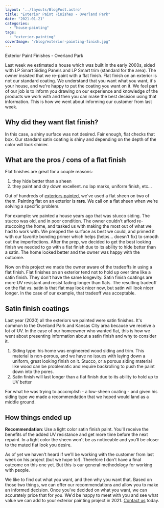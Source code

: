 ```yaml
---
layout: '../layouts/BlogPost.astro'
title: "Exterior Paint Finishes - Overland Park"
date: "2021-01-21"
categories: 
  - "house-painting"
tags: 
  - "exterior-painting"
coverImage: "/blog/exterior-painting-finish.jpg"
---
```


Exterior Paint Finishes - Overland Park

Last week we estimated a house which was built in the early 2000s, sided with LP Smart Siding Panels and LP Smart trim (standard for the area). The owner insisted that we re-paint with a flat finish. Flat finish on an exterior is not our standard coating. We understand that you want what you want, it's your house, and we're happy to put the coating you want on it. We feel part of our job is to inform you drawing on our experience and knowledge of the products we work with and then you can make the best decision using that information. This is how we went about informing our customer from last week.

## Why did they want flat finish?

In this case, a shiny surface was not desired. Fair enough, flat checks that box. Our standard satin coating is shiny and depending on the depth of the color will look shinier.

## What are the pros / cons of a flat finish

Flat finishes are great for a couple reasons:

1. they hide better than a sheen
2. they paint and dry down excellent. no lap marks, uniform finish, etc...

Out of hundreds of [exteriors painted](https://greatplainspaintingkc.com/exterior-painting-kansas-city/), we've used a flat sheen on two of them. Painting flat on an exterior is **rare**. We call on a flat sheen when we're solving a specific problem.

For example: we painted a house years ago that was stucco siding. The stucco was old, and in poor condition. The owner couldn't afford re-stuccoing the home, and tasked us with making the most out of what we had to work with. We prepped the surface as best we could, and primed it with our favorite bonding primer which helps (helps... doesn't fix) to smooth out the imperfections. After the prep, we decided to get the best looking finish we needed to go with a flat finish due to its ability to hide better than a satin. The home looked better and the owner was happy with the outcome.

Now on this project we made the owner aware of the tradeoffs in using a flat finish. Flat finishes on an exterior tend not to hold up over time like a satin finish. They don't have the same longevity. Satin finish coatings are more UV resistant and resist fading longer than flats. The resulting tradeoff on the flat vs. satin is that flat may look nicer now, but satin will look nicer longer. In the case of our example, that tradeoff was acceptable.

## Satin finish coatings

Last year (2020) all the exteriors we painted were satin finishes. It's common to the Overland Park and Kansas City area because we receive a lot of UV. In the case of our homeowner who wanted flat, this is how we went about presenting information about a satin finish and why to consider it.

1. Siding type: his home was engineered wood siding and trim. This material is non-porous, and we have no issues with laying down a uniform, great looking finish on it. Stucco, or a porous siding material like wood can be problematic and require backrolling to push the paint down into the pores.
2. Satin finish will last longer than a flat finish due to its ability to hold up to UV better

For what he was trying to accomplish - a low-sheen coating - and given his siding type we made a recommendation that we hoped would land as a middle ground.

## How things ended up

**Recommendation**: Use a light color satin finish paint. You'll receive the benefits of the added UV resistance and get more time before the next repaint. In a light color the sheen won't be as noticeable and you'll be closer to the muted flat look you desire.

As of yet we haven't heard if we'll be working with the customer from last week on his project (but we hope to!). Therefore I don't have a final outcome on this one yet. But this is our general methodology for working with people.

We like to find out what you want, and then why you want that. Based on those two things, we can offer our recommendations and allow you to make an informed decision. Once you've decided on what you want, we can accurately price that for you. We'd be happy to meet with you and see what value we can add to your exterior painting project in 2021. [Contact us](https://greatplainspaintingkc.com/contact/) today.
